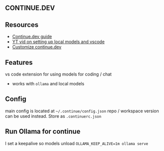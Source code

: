 ## CONTINUE.DEV

## Resources
- [Continue.dev guide](https://docs.continue.dev/)
- [YT vid on setting up local models and vscode](https://www.youtube.com/watch?v=AV_8czoF3PU)
- [Customize continue.dev](https://docs.continue.dev/customize/overview)

## Features
vs code extension for using models for coding / chat
- works with `ollama` and local models

## Config
main config is located at `~/.continue/config.json`
repo / workspace version can be used instead. Store as `.continuerc.json`


## Run Ollama for continue
I set a keepalive so models unload
`OLLAMA_KEEP_ALIVE=1m ollama serve`
